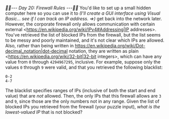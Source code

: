 *:calendar::calendar:--- Day 20: Firewall Rules ---:calendar::calendar:*
You'd like to set up a small hidden computer here so you can use it to _(I'll create a GUI interface using Visual Basic... see if I can track an IP address. =>)_ get back into the network later. However, the corporate firewall only allows communication with certain external <https://en.wikipedia.org/wiki/IPv4#Addressing|IP addresses>.
You've retrieved the list of blocked IPs from the firewall, but the list seems to be messy and poorly maintained, and it's not clear which IPs are allowed. Also, rather than being written in <https://en.wikipedia.org/wiki/Dot-decimal_notation|dot-decimal> notation, they are written as plain <https://en.wikipedia.org/wiki/32-bit|32-bit integers>, which can have any value from `0` through `4294967295`, inclusive.
For example, suppose only the values `0` through `9` were valid, and that you retrieved the following blacklist:
```5-8
0-2
4-7
```
The blacklist specifies ranges of IPs (inclusive of both the start and end value) that are *not* allowed. Then, the only IPs that this firewall allows are `3` and `9`, since those are the only numbers not in any range.
Given the list of blocked IPs you retrieved from the firewall (your puzzle input), *what is the lowest-valued IP* that is not blocked?
